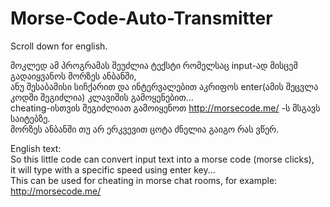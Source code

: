 # Morse-Code-Auto-Transmitter
Scroll down for english.<br/>

მოკლედ ამ პროგრამას შეუძლია ტექსტი რომელსაც input-ად მისცემ გადაიყვანოს მორზეს ანბანში,<br/>
ანუ შესაბამისი სიჩქარით და ინტერვალებით აკრიფოს enter(ამის შეცვლა კოდში შეგიძლია) კლავიშის გამოყენებით...<br/>
cheating-ისთვის შეგიძლიათ გამოიყენოთ http://morsecode.me/ -ს მსგავს საიტებზე.<br/>
მორზეს ანბანში თუ არ ერკვევით ცოტა ძნელია გაიგო რას ვწერ.<br/>



English text:<br/>
So this little code can convert input text into a morse code (morse clicks),<br/>
it will type with a specific speed using enter key...<br/>
This can be used for cheating in morse chat rooms, for example: http://morsecode.me/<br/>
